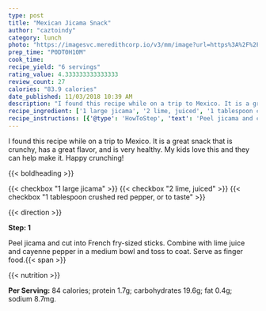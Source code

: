 ```yaml
---
type: post
title: "Mexican Jicama Snack"
author: "caztoindy"
category: lunch
photo: "https://imagesvc.meredithcorp.io/v3/mm/image?url=https%3A%2F%2Fimages.media-allrecipes.com%2Fuserphotos%2F8981464.jpg"
prep_time: "P0DT0H10M"
cook_time: 
recipe_yield: "6 servings"
rating_value: 4.333333333333333
review_count: 27
calories: "83.9 calories"
date_published: 11/03/2018 10:39 AM
description: "I found this recipe while on a trip to Mexico. It is a great snack that is crunchy, has a great flavor, and is very healthy. My kids love this and they can help make it. Happy crunching!"
recipe_ingredient: ['1 large jicama', '2 lime, juiced', '1 tablespoon crushed red pepper, or to taste']
recipe_instructions: [{'@type': 'HowToStep', 'text': 'Peel jicama and cut into French fry-sized sticks. Combine with lime juice and cayenne pepper in a medium bowl and toss to coat. Serve as finger food.\n'}]
---
```


I found this recipe while on a trip to Mexico. It is a great snack that is crunchy, has a great flavor, and is very healthy. My kids love this and they can help make it. Happy crunching! 

{{< boldheading >}}

{{< checkbox "1 large jicama" >}}
{{< checkbox "2  lime, juiced" >}}
{{< checkbox "1 tablespoon crushed red pepper, or to taste" >}}


{{< direction >}}

**Step: 1**

Peel jicama and cut into French fry-sized sticks. Combine with lime juice and cayenne pepper in a medium bowl and toss to coat. Serve as finger food.{{< span >}}

{{< nutrition >}}

**Per Serving:** 84 calories; protein 1.7g; carbohydrates 19.6g; fat 0.4g; sodium 8.7mg.